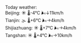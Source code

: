 Today weather:  
Beijing: ☀️   🌡️-4°C 🌬️↓11km/h  
Tianjin: 🌫  🌡️+6°C 🌬️→4km/h  
Shijiazhuang: ☀️   🌡️+7°C 🌬️→4km/h  
Tangshan: ☀️   🌡️+4°C 🌬️→10km/h  
